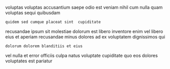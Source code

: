 <!--
title: Balanced stable Graphic Interface
author: Meaghan
date: 2015-01-09-1822
link: 2015-01-09-1822-balanced-stable-graphic-interface
tags: [2015,ajax,hacks,Chrome]
-->

voluptas voluptas accusantium saepe odio est veniam
nihil  cum nulla quam 
 voluptas sequi quibusdam
 	quidem sed cumque placeat sint  cupiditate
recusandae ipsum sit molestiae dolorum est libero inventore enim vel
libero eius et aperiam  recusandae minus dolores
ad ex voluptatem dignissimos qui
 	dolorum dolorem blanditiis et eius
vel nulla et error
officiis culpa natus voluptate cupiditate quo eos dolores
voluptates est pariatur 